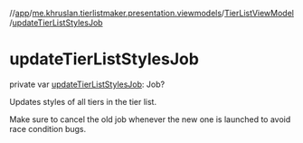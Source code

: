 //[app](../../../index.md)/[me.khruslan.tierlistmaker.presentation.viewmodels](../index.md)/[TierListViewModel](index.md)/[updateTierListStylesJob](update-tier-list-styles-job.md)

# updateTierListStylesJob

private var [updateTierListStylesJob](update-tier-list-styles-job.md): Job?

Updates styles of all tiers in the tier list.

Make sure to cancel the old job whenever the new one is launched to avoid race condition bugs.
